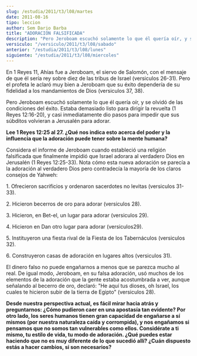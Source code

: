```yaml
---
slug: /estudia/2011/t3/l08/martes
date: 2011-08-16
tipo: leccion
author: Sem Dario Barba
title: "ADORACIÓN FALSIFICADA"
description: "Pero Jeroboam escuchó solamente lo que él quería oír, y se olvidó de las  condiciones del éxito. Estaba demasiado listo para dirigir la revuelta, y casi  inmediatamente dio pasos para impedir que sus súbditos volvieran a Jerusalén  para adorar."
versiculo: "/versiculo/2011/t3/l08/sabado"
anterior: "/estudia/2011/t3/l08/lunes"
siguiente: "/estudia/2011/t3/l08/miercoles"
---
```


En 1 Reyes 11, Ahías fue a Jeroboam, el siervo de Salomón, con el mensaje de que él sería rey sobre diez de las tribus de Israel (versiculos 26-31). Pero el profeta le aclaró muy bien a Jeroboam que su éxito dependería de su fidelidad a los mandamientos de Dios (versiculos 37, 38).

Pero Jeroboam escuchó solamente lo que él quería oír, y se olvidó de las condiciones del éxito. Estaba demasiado listo para dirigir la revuelta (1 Reyes 12:16-20), y casi inmediatamente dio pasos para impedir que sus súbditos volvieran a Jerusalén para adorar.

**Lee 1 Reyes 12:25 al 27. ¿Qué nos indica esto acerca del poder y la influencia que la adoración puede tener sobre la mente humana?**

Considera el informe de Jeroboam cuando estableció una religión falsificada que finalmente impidió que Israel adorara al verdadero Dios en Jerusalén (1 Reyes 12:25-33). Nota cómo esta nueva adoración se parecía a la adoración al verdadero Dios pero contradecía la mayoría de los claros consejos de Yahweh:

1\. Ofrecieron sacrificios y ordenaron sacerdotes no levitas (versiculos 31-33).

2\. Hicieron becerros de oro para adorar (versiculos 28).

3\. Hicieron, en Bet-el, un lugar para adorar (versiculos 29).

4\. Hicieron en Dan otro lugar para adorar (versiculos29).

5\. Instituyeron una fiesta rival de la Fiesta de los Tabernáculos (versiculos 32).

6\. Construyeron casas de adoración en lugares altos (versiculos 31).

El dinero falso no puede engañarnos a menos que se parezca mucho al real. De igual modo, Jeroboam, en su falsa adoración, usó muchos de los elementos de la adoración que la gente estaba acostumbrada a ver, aunque señalando al becerro de oro, declaró: "He aquí tus dioses, oh Israel, los cuales te hicieron subir de la tierra de Egipto" (versiculos 28).

**Desde nuestra perspectiva actual, es fácil mirar hacia atrás y preguntarnos: ¿Cómo pudieron caer en una apostasía tan evidente? Por otro lado, los seres humanos tienen gran capacidad de engañarse a sí mismos (por nuestra naturaleza caída y corrompida), y nos engañamos si pensamos que no somos tan vulnerables como ellos. Considérate a ti mismo, tu estilo de vida, tu modo de adoración. ¿Qué puedes estar haciendo que no es muy diferente de lo que sucedió allí? ¿Cuán dispuesto estás a hacer cambios, si son necesarios?**
